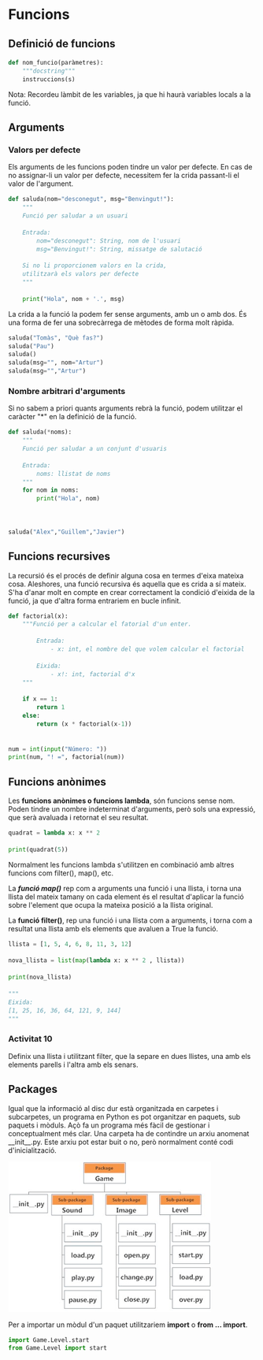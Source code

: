 # Funcions

## Definició de funcions

~~~py
def nom_funcio(paràmetres):
	"""docstring"""
	instruccions(s)
~~~

Nota: Recordeu làmbit de les variables, ja que hi haurà variables locals a la funció.

## Arguments

### Valors per defecte

Els arguments de les funcions poden tindre un valor per defecte. En cas de no assignar-li un valor per defecte, necessitem fer la crida passant-li el valor de l'argument. 

~~~py
def saluda(nom="desconegut", msg="Benvingut!"):
    """
    Funció per saludar a un usuari

    Entrada:
        nom="desconegut": String, nom de l'usuari
        msg="Benvingut!": String, missatge de salutació

    Si no li proporcionem valors en la crida, 
    utilitzarà els valors per defecte
    """

    print("Hola", nom + '.', msg)
~~~

La crida a la funció la podem fer sense arguments, amb un o amb dos. És una forma de fer una sobrecàrrega de mètodes de forma molt ràpida.

~~~py
saluda("Tomàs", "Què fas?")
saluda("Pau")
saluda()
saluda(msg="", nom="Artur")
saluda(msg="","Artur")
~~~

### Nombre arbitrari d'arguments

Si no sabem a priori quants arguments rebrà la funció, podem utilitzar el caràcter "*" en la definició de la funció.

~~~py
def saluda(*noms):
    """
    Funció per saludar a un conjunt d'usuaris

    Entrada:
        noms: llistat de noms
    """
    for nom in noms:
        print("Hola", nom)



saluda("Alex","Guillem","Javier")
~~~

## Funcions recursives

La recursió és el procés de definir alguna cosa en termes d'eixa mateixa cosa. Aleshores, una funció recursiva és aquella que es crida a sí mateix.
S'ha d'anar molt en compte en crear correctament la condició d'eixida de la funció, ja que d'altra forma entrariem en bucle infinit.

~~~py
def factorial(x):
    """Funció per a calcular el fatorial d'un enter.
    
        Entrada:
            - x: int, el nombre del que volem calcular el factorial

        Eixida:
            - x!: int, factorial d'x
    """

    if x == 1:
        return 1
    else:
        return (x * factorial(x-1))


num = int(input("Número: "))
print(num, "! =", factorial(num))
~~~

## Funcions anònimes

Les **funcions anònimes o funcions lambda**, són funcions sense nom. Poden tindre un nombre indeterminat d'arguments, però sols una expressió, que serà avaluada i retornat el seu resultat.

~~~py
quadrat = lambda x: x ** 2

print(quadrat(5))
~~~

Normalment les funcions lambda s'utilitzen en combinació amb altres funcions com filter(), map(), etc.

La ***funció map()*** rep com a arguments una funció i una llista, i torna una llista del mateix tamany on cada element és el resultat d'aplicar la funció sobre l'element que ocupa la mateixa posició a la llista original.

La **funció filter()**, rep una funció i una llista com a arguments, i torna com a resultat una llista amb els elements que avaluen a True la funció.

~~~py
llista = [1, 5, 4, 6, 8, 11, 3, 12]

nova_llista = list(map(lambda x: x ** 2 , llista))

print(nova_llista)

"""
Eixida:
[1, 25, 16, 36, 64, 121, 9, 144]
"""
~~~

### Activitat 10

Definix una llista i utilitzant filter, que la separe en dues llistes, una amb els elements parells i l'altra amb els senars.

## Packages

Igual que la informació al disc dur està organitzada en carpetes i subcarpetes, un programa en Python es pot organitzar en paquets, sub paquets i mòduls. Açò fa un programa més fàcil de gestionar i conceptualment més clar.
Una carpeta ha de contindre un arxiu anomenat \_\_init\_\_.py. Este arxiu pot estar buit o no, però normalment conté codi d'inicialització.

![paquets](images/PackageModuleStructure.jpg "Estructura en paquets, subpaquets i mòduls")

Per a importar un mòdul d'un paquet utilitzariem **import** o **from ... import**.

~~~py
import Game.Level.start
from Game.Level import start
~~~
